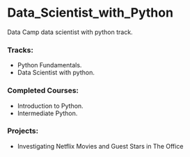 # Data_Scientist_with_Python
Data Camp data scientist with python track. <br />

### Tracks:
- Python Fundamentals.
- Data Scientist with python.

### Completed Courses:
- Introduction to Python. 
- Intermediate Python.

### Projects:
- Investigating Netflix Movies and Guest Stars in The Office
